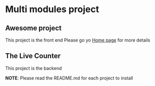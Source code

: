 # Multi modules project

## Awesome project

This project is the front end
Please go yo [Home page](https://github.com/makingdevs/AwesomeProject/wiki) for more details

## The Live Counter

This project is the backend

**NOTE**: Please read the README.md for each project to install
